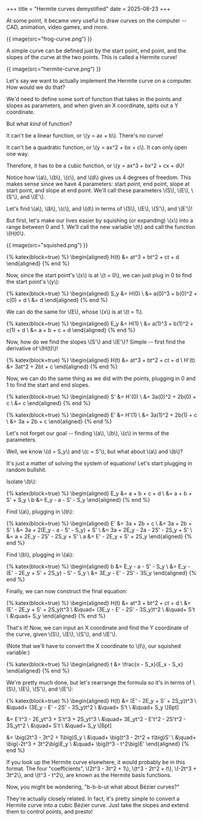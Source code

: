 +++
title = "Hermite curves demystified"
date = 2025-08-23
+++

At some point, it became very useful to draw curves on the computer -- CAD, animation, video games, and more.

{{ image(src="frog-curve.png") }}

A simple curve can be defined just by the start point, end point, and the slopes of the curve at the two points. This is called a Hermite curve!

{{ image(src="hermite-curve.png") }}

Let's say we want to actually implement the Hermite curve on a computer. How would we do that?

We'd need to define some sort of function that takes in the points and slopes as parameters, and when given an X coordinate, spits out a Y coordinate.

But what _kind_ of function?

It can't be a linear function, or \\(y = ax + b\\). There's no curve!

It can't be a quadratic function, or \\(y = ax^2 + bx + c\\). It can only open one way.

Therefore, it has to be a cubic function, or \\(y = ax^3 + bx^2 + cx + d\\)!

Notice how \\(a\\), \\(b\\), \\(c\\), and \\(d\\) gives us 4 degrees of freedom. This makes sense since we have 4 parameters: start point, end point, slope at start point, and slope at end point. We'll call these parameters \\(S\\), \\(E\\), \\(S'\\), and \\(E'\\).

Let's find \\(a\\), \\(b\\), \\(c\\), and \\(d\\) in terms of \\(S\\), \\(E\\), \\(S'\\), and \\(E'\\)!

But first, let's make our lives easier by squishing (or expanding) \\(x\\) into a range between 0 and 1. We'll call the new variable \\(t\\) and call the function \\(H(t)\\).

{{ image(src="squished.png") }}

{% katex(block=true) %}
\begin{aligned}
H(t) &= at^3 + bt^2 + ct + d
\end{aligned}
{% end %}

Now, since the start point's \\(x\\) is at \\(t = 0\\), we can just plug in 0 to find the start point's \\(y\\):

{% katex(block=true) %}
\begin{aligned}
S_y &= H(0) \\
&= a(0)^3 + b(0)^2 + c(0) + d \\
&= d
\end{aligned}
{% end %}

We can do the same for \\(E\\), whose \\(x\\) is at \\(t = 1\\).

{% katex(block=true) %}
\begin{aligned}
E_y &= H(1) \\
&= a(1)^3 + b(1)^2 + c(1) + d \\
&= a + b + c + d
\end{aligned}
{% end %}

Now, how do we find the slopes \\(S'\\) and \\(E'\\)? Simple -- first find the derivative of \\(H(t)\\)!

{% katex(block=true) %}
\begin{aligned}
H(t) &= at^3 + bt^2 + ct + d \\
H'(t) &= 3at^2 + 2bt + c
\end{aligned}
{% end %}

Now, we can do the same thing as we did with the points, plugging in 0 and 1 to find the start and end slopes.

{% katex(block=true) %}
\begin{aligned}
S' &= H'(0) \\
&= 3a(0)^2 + 2b(0) + c \\
&= c
\end{aligned}
{% end %}

{% katex(block=true) %}
\begin{aligned}
E' &= H'(1) \\
&= 3a(1)^2 + 2b(1) + c \\
&= 3a + 2b + c
\end{aligned}
{% end %}

Let's not forget our goal -- finding \\(a\\), \\(b\\), \\(c\\) in terms of the parameters.

Well, we know \\(d = S_y\\) and \\(c = S'\\), but what about \\(a\\) and \\(b\\)?

It's just a matter of solving the system of equations! Let's start plugging in random bullshit.

Isolate \\(b\\):

{% katex(block=true) %}
\begin{aligned}
E_y &= a + b + c + d \\
&= a + b + S' + S_y \\
b &= E_y - a - S' - S_y
\end{aligned}
{% end %}

Find \\(a\\), plugging in \\(b\\):

{% katex(block=true) %}
\begin{aligned}
E' &= 3a + 2b + c \\
&= 3a + 2b + S' \\
&= 3a + 2(E_y - a - S' - S_y) + S' \\
&= 3a + 2E_y - 2a - 2S' - 2S_y + S' \\
&= a + 2E_y - 2S' - 2S_y + S' \\
a &= E' - 2E_y + S' + 2S_y
\end{aligned}
{% end %}

Find \\(b\\), plugging in \\(a\\):

{% katex(block=true) %}
\begin{aligned}
b &= E_y - a - S' - S_y \\
&= E_y - (E' - 2E_y + S' + 2S_y) - S' - S_y \\
&= 3E_y - E' - 2S' - 3S_y
\end{aligned}
{% end %}

Finally, we can now construct the final equation:

{% katex(block=true) %}
\begin{aligned}
H(t) &= at^3 + bt^2 + ct + d \\
&= (E' - 2E_y + S' + 2S_y)t^3 \\
&\quad+ (3E_y - E' - 2S' - 3S_y)t^2 \\
&\quad+ S't \\
&\quad+ S_y
\end{aligned}
{% end %}

That's it! Now, we can input an X coordinate and find the Y coordinate of the curve, given \\(S\\), \\(E\\), \\(S'\\), and \\(E'\\).

(Note that we'll have to convert the X coordinate to \\(t\\), our squished variable:)

{% katex(block=true) %}
\begin{aligned}
t &= \frac{x - S_x}{E_x - S_x}
\end{aligned}
{% end %}

We're pretty much done, but let's rearrange the formula so it's in terms of \\(S\\), \\(E\\), \\(S'\\), and \\(E'\\):

{% katex(block=true) %}
\begin{aligned}
H(t)
&= (E' - 2E_y + S' + 2S_y)t^3 \\
&\quad+ (3E_y - E' - 2S' - 3S_y)t^2 \\
&\quad+ S't \\
&\quad+ S_y \\[6pt]

&= E't^3 - 2E_yt^3 + S't^3 + 2S_yt^3 \\
&\quad+ 3E_yt^2 - E't^2 - 2S't^2 - 3S_yt^2 \\
&\quad+ S't \\
&\quad+ S_y \\[6pt]

&= \big(2t^3 - 3t^2 + 1\big)S_y \\
&\quad+ \big(t^3 - 2t^2 + t\big)S' \\
&\quad+ \big(-2t^3 + 3t^2\big)E_y \\
&\quad+ \big(t^3 - t^2\big)E'
\end{aligned}
{% end %}

If you look up the Hermite curve elsewhere, it would probably be in this format. The four "coefficients", \\(2t^3 - 3t^2 + 1\\), \\(t^3 - 2t^2 + t\\), \\(-2t^3 + 3t^2\\), and \\(t^3 - t^2\\), are known as the Hermite basis functions.

Now, you might be wondering, "b-b-b-ut what about Bézier curves?"

They're actually closely related. In fact, it's pretty simple to convert a Hermite curve into a cubic Bézier curve. Just take the slopes and extend them to control points, and presto!
